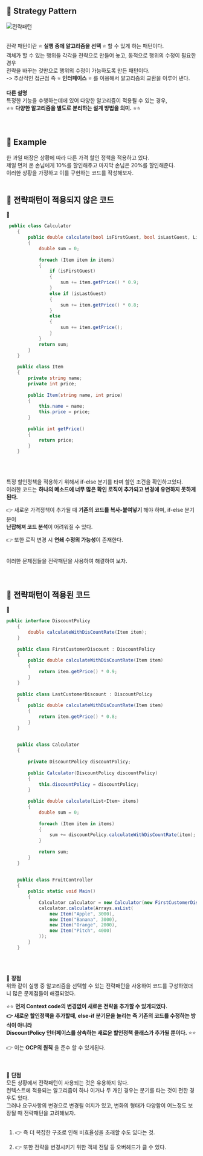 ## 🔔 Strategy Pattern

![전략패턴](https://user-images.githubusercontent.com/43705434/125270245-6f542980-e344-11eb-8e39-38715d14da32.PNG)<br>
<br>

전략 패턴이란 ⭐ **실행 중에 알고리즘을 선택** ⭐ 할 수 있게 하는 패턴이다.<br>
객체가 할 수 있는 행위들 각각을 전략으로 만들어 놓고, 동적으로 행위의 수정이 필요한 경우<br>
전략을 바꾸는 것만으로 행위의 수정이 가능하도록 만든 패턴이다.<br>
-> 추상적인 접근점 즉 ⭐ **인터페이스** ⭐ 를 이용해서 알고리즘의 교환을 이루어 낸다.<br>

**다른 설명**<br>
특정한 기능을 수행하는데에 있어 다양한 알고리즘이 적용될 수 있는 경우,<br>
⭐⭐ **다양한 알고리즘을 별도로 분리하는 설계 방법을 의미.** ⭐⭐<br>
<br>
<br>

## 🔔 Example
한 과일 매장은 상황에 따라 다른 가격 할인 정책을 적용하고 있다.<br>
제일 먼저 온 손님에게 10%를 할인해주고 마지막 손님은 20%를 할인해준다.<br>
이러한 상황을 가정하고 이를 구현하는 코드를 작성해보자.<br>
<br>

## 🔔 전략패턴이 적용되지 않은 코드

📜
```c#
 public class Calculator 
    {
    	public double calculate(bool isFirstGuest, bool isLastGuest, List<Item> items) 
        {
    		double sum = 0;
        
    		foreach (Item item in items) 
            {
    			if (isFirstGuest)
                {
    				sum += item.getPrice() * 0.9;
    			} 
                else if (isLastGuest) 
                {
    				sum += item.getPrice() * 0.8;
    			} 
                else 
                {
    				sum += item.getPrice();
    			}
    		}
    		return sum;
    	}
    }
    
    public class Item 
    {
    	private string name;
    	private int price;
    
    	public Item(string name, int price) 
        {
    		this.name = name;
    		this.price = price;
    	}
    
    	public int getPrice() 
        {
    		return price;
    	}
    }
```
<br>
<br>

특정 할인정책을 적용하기 위해서 if-else 분기를 타며 할인 조건을 확인하고있다.<br>
이러한 코드는 **하나의 메소드에 너무 많은 확인 로직이 추가되고 변경에 유연하지 못하게 된다.**<br>

👉 새로운 가격정책이 추가될 때 **기존의 코드를 복사-붙여넣기** 해야 하며, if-else 분기문이 <br>
**난잡해져 코드 분석**이 어려워질 수 있다.<br>

👉 또한 로직 변경 시 **연쇄 수정의 가능성**이 존재한다.<br>
<br>

이러한 문제점들을 전략패턴을 사용하여 해결하여 보자.<br>
<br>
<br>

## 🔔 전략패턴이 적용된 코드

📜
```c#
public interface DiscountPolicy 
    {
    	double calculateWithDisCountRate(Item item);
    }
    
    public class FirstCustomerDiscount : DiscountPolicy
    {
    	public double calculateWithDisCountRate(Item item) 
        {
    		return item.getPrice() * 0.9;
    	}
    }
    
    public class LastCustomerDiscount : DiscountPolicy
    {
    	public double calculateWithDisCountRate(Item item) 
        { 
    		return item.getPrice() * 0.8;
    	}
    }
    
    
    public class Calculator 
    {
    
    	private DiscountPolicy discountPolicy;
    
    	public Calculator(DiscountPolicy discountPolicy) 
        {
    		this.discountPolicy = discountPolicy;
    	}
    
    	public double calculate(List<Item> items) 
        {
    		double sum = 0;
        
    		foreach (Item item in items) 
            {
    			sum += discountPolicy.calculateWithDisCountRate(item);
    		}
        
    		return sum;
    	}
    }
    
    
    public class FruitController 
    {
    	public static void Main() 
        {
    		Calculator calculator = new Calculator(new FirstCustomerDiscount());
    		calculator.calculate(Arrays.asList(
    			new Item("Apple", 3000),
    			new Item("Banana", 3000),
    			new Item("Orange", 2000),
    			new Item("Pitch", 4000)
    		));
    	}
    }
```
<br>
<br>

🔔 **장점**<br>
위와 같이 실행 중 알고리즘을 선택할 수 있는 전략패턴을 사용하여 코드를 구성하였더니 많은 문제점들이 해결되었다.<br>

⭐⭐ **먼저 Context code의 변경없이 새로운 전략을 추가할 수 있게되었다.<br>
👉 새로운 할인정책을 추가할때, else-if 분기문을 늘리는 즉 기존의 코드를 수정하는 방식이 아니라<br>
DiscountPolicy 인터페이스를 상속하는 새로운 할인정책 클래스가 추가될 뿐이다.** ⭐⭐<br>

👉 이는 **OCP의 원칙** 을 준수 할 수 있게된다.<br>
<br>
<br>

🔔 **단점**<br>
모든 상황에서 전략패턴이 사용되는 것은 유용하지 않다.<br>
컨텍스트에 적용되는 알고리즘이 하나 이거나 두 개인 경우는 분기를 타는 것이 편한 경우도 있다.<br>
그러나 요구사항의 변경으로 변경될 여지가 있고, 변화의 형태가 다양함이 어느정도 보장될 때 전략패턴을 고려해보자.<br>
<br>

1. 👉 즉 더 복잡한 구조로 인해 비효율성을 초래할 수도 있다는 것.<br>

2. 👉 또한 전략을 변경시키기 위한 객체 전달 등 오버헤드가 클 수 있다.<br>
<br>
<br>

